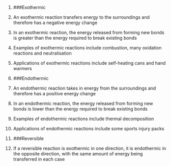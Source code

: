 1. ###Exothermic

 1. An exothermic reaction transfers energy to the surroundings and therefore has a negative energy change
 2. In an exothermic reaction, the energy released from forming new bonds is greater than the energy required to break existing bonds
 3. Examples of exothermic reactions include combustion, many oxidation reactions and neutralisation
 4. Applications of exothermic reactions include self-heating cans and hand warmers
2. ###Endothermic

 1. An endothermic reaction takes in energy from the surroundings and therefore has a positive energy change
 2. In an endothermic reaction, the energy released from forming new bonds is lower than the energy required to break existing bonds
 3. Examples of endothermic reactions include thermal decomposition
 4. Applications of endothermic reactions include some sports injury packs
3. ###Reversible

 1. If a reversible reaction is exothermic in one direction, it is endothermic in the opposite direction, with the same amount of energy being transferred in each case
